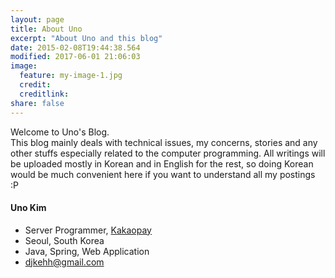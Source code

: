 ```yaml
---
layout: page
title: About Uno
excerpt: "About Uno and this blog"
date: 2015-02-08T19:44:38.564
modified: 2017-06-01 21:06:03
image:
  feature: my-image-1.jpg
  credit: 
  creditlink: 
share: false
---
```


Welcome to Uno's Blog.  
This blog mainly deals with technical issues, my concerns, stories and any other stuffs especially related to the computer programming. All writings will be uploaded mostly in Korean and in English for the rest, so doing Korean would be much convenient here if you want to understand all my postings :P

#### Uno Kim

* Server Programmer, [Kakaopay](https://www.kakaopay.com/)
* Seoul, South Korea
* Java, Spring, Web Application
* [djkehh@gmail.com](mailto:djkehh@gmail.com)

